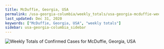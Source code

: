 ```yaml
---
title: McDuffie, Georgia, USA
permalink: /usa-georgia-columbia/weekly_totals/usa-georgia-mcduffie-weekly_totals.html
last_updated: Dec 31, 2020
keywords: ["McDuffie, Georgia, USA", "weekly totals"]
sidebar: usa-georgia-columbia_sidebar
---
```


![Weekly Totals of Confirmed Cases for McDuffie, Georgia, USA](/covid_tracker/images/graphs/usa-georgia-mcduffie-weekly_totals_graph.png)
